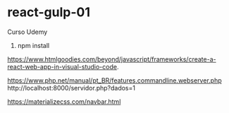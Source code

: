 # react-gulp-01
Curso Udemy


1. npm install

https://www.htmlgoodies.com/beyond/javascript/frameworks/create-a-react-web-app-in-visual-studio-code.

https://www.php.net/manual/pt_BR/features.commandline.webserver.php
http://localhost:8000/servidor.php?dados=1

https://materializecss.com/navbar.html